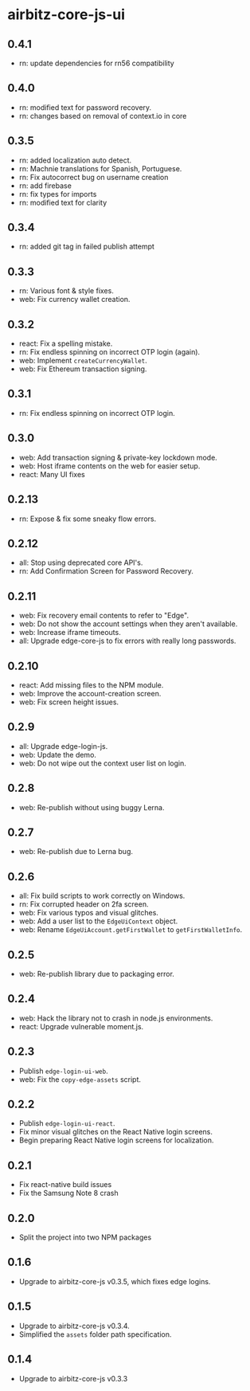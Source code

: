 # airbitz-core-js-ui

## 0.4.1

* rn: update dependencies for rn56 compatibility

## 0.4.0

* rn: modified text for password recovery.
* rn: changes based on removal of context.io in core

## 0.3.5

* rn: added localization auto detect.
* rn: Machnie translations for Spanish, Portuguese.
* rn: Fix autocorrect bug on username creation
* rn: add firebase
* rn: fix types for imports
* rn: modified text for clarity

## 0.3.4

* rn: added git tag in failed publish attempt

## 0.3.3

* rn: Various font & style fixes.
* web: Fix currency wallet creation.

## 0.3.2

* react: Fix a spelling mistake.
* rn: Fix endless spinning on incorrect OTP login (again).
* web: Implement `createCurrencyWallet`.
* web: Fix Ethereum transaction signing.

## 0.3.1

* rn: Fix endless spinning on incorrect OTP login.

## 0.3.0

* web: Add transaction signing & private-key lockdown mode.
* web: Host iframe contents on the web for easier setup.
* react: Many UI fixes

## 0.2.13

* rn: Expose & fix some sneaky flow errors.

## 0.2.12

* all: Stop using deprecated core API's.
* rn: Add Confirmation Screen for Password Recovery.

## 0.2.11

* web: Fix recovery email contents to refer to "Edge".
* web: Do not show the account settings when they aren't available.
* web: Increase iframe timeouts.
* all: Upgrade edge-core-js to fix errors with really long passwords.

## 0.2.10

* react: Add missing files to the NPM module.
* web: Improve the account-creation screen.
* web: Fix screen height issues.

## 0.2.9

* all: Upgrade edge-login-js.
* web: Update the demo.
* web: Do not wipe out the context user list on login.

## 0.2.8

* web: Re-publish without using buggy Lerna.

## 0.2.7

* web: Re-publish due to Lerna bug.

## 0.2.6

* all: Fix build scripts to work correctly on Windows.
* rn: Fix corrupted header on 2fa screen.
* web: Fix various typos and visual glitches.
* web: Add a user list to the `EdgeUiContext` object.
* web: Rename `EdgeUiAccount.getFirstWallet` to `getFirstWalletInfo`.

## 0.2.5

* web: Re-publish library due to packaging error.

## 0.2.4

* web: Hack the library not to crash in node.js environments.
* react: Upgrade vulnerable moment.js.

## 0.2.3

* Publish `edge-login-ui-web`.
* web: Fix the `copy-edge-assets` script.

## 0.2.2

* Publish `edge-login-ui-react`.
* Fix minor visual glitches on the React Native login screens.
* Begin preparing React Native login screens for localization.

## 0.2.1

* Fix react-native build issues
* Fix the Samsung Note 8 crash

## 0.2.0

* Split the project into two NPM packages

## 0.1.6

* Upgrade to airbitz-core-js v0.3.5, which fixes edge logins.

## 0.1.5

* Upgrade to airbitz-core-js v0.3.4.
* Simplified the `assets` folder path specification.

## 0.1.4

* Upgrade to airbitz-core-js v0.3.3
